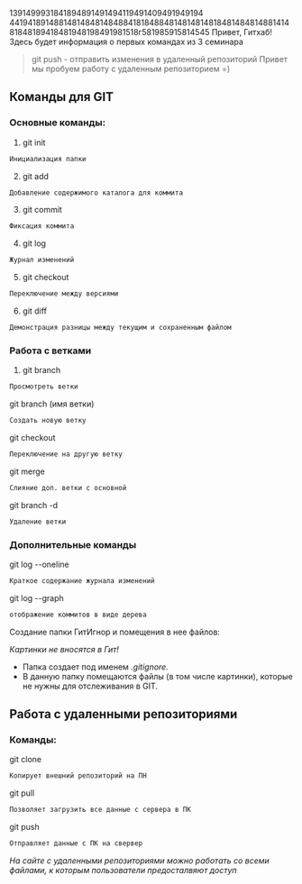 1391499931841894891491494119491409491949194
4419418914881481484814848841818488481481481481848148481488141481848189418481948198491981518г581985915814545
Привет, Гитхаб! Здесь будет информация о первых командах из 3 семинара
> git push - отправить изменения в удаленный репозиторий 
Привет мы пробуем работу с удаленным репозиторием =)

## Команды для GIT

### Основные команды:

1. git init
```sh
Инициализация папки
```
2. git add 
```sh
Добавление содержимого каталога для коммита
```
3. git commit
```sh
Фиксация коммита
```
4. git log
```sh
Журнал изменений
```
5. git checkout
```sh
Переключение между версиями
```
6. git diff
```sh
Демонстрация разницы между текущим и сохраненным файлом
```
### Работа с ветками

1. git branch
```sh
Просмотреть ветки
```
git branch (имя ветки)
```sh
Создать новую ветку
```
git checkout
```sh
Переключение на другую ветку
```
git merge
```sh
Слияние доп. ветки с основной
```
git branch -d
```sh
Удаление ветки
```
### Дополнительные команды

git log --oneline
```sh
Краткое содержание журнала изменений
```
git log --graph
```sh
отображение коммитов в виде дерева
```

Создание папки ГитИгнор и помещения в нее файлов:

*Картинки не вносятся в Гит!*

* Папка создает под именем *.gitignore.*
* В данную папку помещаются файлы (в том числе картинки), которые не нужны для отслеживания в GIT.

## Работа с удаленными репозиториями

### Команды:

git clone
```sh
Копирует внешний репозиторий на ПН
```
git pull
```sh
Позволяет загрузить все данные с сервера в ПК
```
git push
```sh
Отправляет данные с ПК на свервер
```
*На сайте с удаленными репозиториями можно работать со всеми файлами, к которым пользователи предосталвяют доступ*